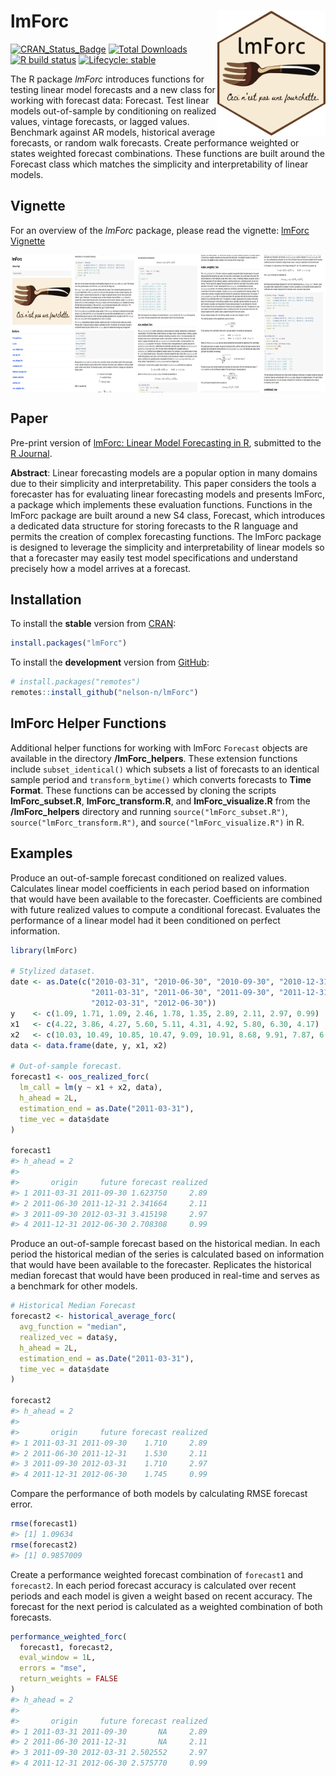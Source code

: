 
<!-- README.md is generated from README.Rmd. Please edit that file -->

# lmForc <a href='https://github.com/nelson-n/lmForc/blob/main/vignettes/logo/lmForc_hexSticker.png'><img src='/vignettes/logo/lmForc_hexSticker.png' align="right" height="200" /></a>

<!-- badges: start -->

[![CRAN_Status_Badge](http://www.r-pkg.org/badges/version/lmForc?color=brightgreen)](https://cran.r-project.org/package=lmForc)
[![Total
Downloads](http://cranlogs.r-pkg.org/badges/grand-total/lmForc?color=blue)](https://cran.r-project.org/package=lmForc)
[![R build
status](https://github.com/nelson-n/lmForc/workflows/R-CMD-check/badge.svg)](https://github.com/nelson-n/lmForc/actions)
[![Lifecycle:
stable](https://img.shields.io/badge/lifecycle-stable-success.svg)](https://lifecycle.r-lib.org/articles/stages.html)
<!-- badges: end -->

<!-- [![Monthly Downloads](http://cranlogs.r-pkg.org/badges/lmForc?color=blue)](https://cran.r-project.org/package=lmForc) -->

The R package *lmForc* introduces functions for testing linear model
forecasts and a new class for working with forecast data: Forecast. Test
linear models out-of-sample by conditioning on realized values, vintage
forecasts, or lagged values. Benchmark against AR models, historical
average forecasts, or random walk forecasts. Create performance weighted
or states weighted forecast combinations. These functions are built
around the Forecast class which matches the simplicity and
interpretability of linear models.

## Vignette

For an overview of the *lmForc* package, please read the vignette:
[lmForc
Vignette](https://cran.r-project.org/web/packages/lmForc/vignettes/lmForc.html)

<a href='https://cran.r-project.org/web/packages/lmForc/vignettes/lmForc.html'><img src='/vignettes/vignette_demo.png' align="center" height="220" /></a>

## Paper

Pre-print version of [lmForc: Linear Model Forecasting in
R](https://papers.ssrn.com/sol3/papers.cfm?abstract_id=4130453),
submitted to the [R Journal](https://journal.r-project.org/).

**Abstract**: Linear forecasting models are a popular option in many
domains due to their simplicity and interpretability. This paper
considers the tools a forecaster has for evaluating linear forecasting
models and presents lmForc, a package which implements these evaluation
functions. Functions in the lmForc package are built around a new S4
class, Forecast, which introduces a dedicated data structure for storing
forecasts to the R language and permits the creation of complex
forecasting functions. The lmForc package is designed to leverage the
simplicity and interpretability of linear models so that a forecaster
may easily test model specifications and understand precisely how a
model arrives at a forecast.

## Installation

To install the **stable** version from
[CRAN](https://cran.r-project.org/package=lmForc):

``` r
install.packages("lmForc")
```

To install the **development** version from
[GitHub](https://github.com/nelson-n/lmForc):

``` r
# install.packages("remotes")
remotes::install_github("nelson-n/lmForc")
```

## lmForc Helper Functions

Additional helper functions for working with lmForc `Forecast` objects
are available in the directory **/lmForc_helpers**. These extension
functions include `subset_identical()` which subsets a list of forecasts
to an identical sample period and `transform_bytime()` which converts
forecasts to **Time Format**. These functions can be accessed by cloning
the scripts **lmForc_subset.R**, **lmForc_transform.R**, and
**lmForc_visualize.R** from the **/lmForc_helpers** directory and
running `source("lmForc_subset.R")`, `source("lmForc_transform.R")`, and
`source("lmForc_visualize.R")` in R.

## Examples

Produce an out-of-sample forecast conditioned on realized values.
Calculates linear model coefficients in each period based on information
that would have been available to the forecaster. Coefficients are
combined with future realized values to compute a conditional forecast.
Evaluates the performance of a linear model had it been conditioned on
perfect information.

``` r
library(lmForc)

# Stylized dataset.
date <- as.Date(c("2010-03-31", "2010-06-30", "2010-09-30", "2010-12-31",
                  "2011-03-31", "2011-06-30", "2011-09-30", "2011-12-31", 
                  "2012-03-31", "2012-06-30"))
y    <- c(1.09, 1.71, 1.09, 2.46, 1.78, 1.35, 2.89, 2.11, 2.97, 0.99)
x1   <- c(4.22, 3.86, 4.27, 5.60, 5.11, 4.31, 4.92, 5.80, 6.30, 4.17)
x2   <- c(10.03, 10.49, 10.85, 10.47, 9.09, 10.91, 8.68, 9.91, 7.87, 6.63)
data <- data.frame(date, y, x1, x2)

# Out-of-sample forecast.
forecast1 <- oos_realized_forc(
  lm_call = lm(y ~ x1 + x2, data),
  h_ahead = 2L,
  estimation_end = as.Date("2011-03-31"),
  time_vec = data$date
)

forecast1
#> h_ahead = 2 
#> 
#>       origin     future forecast realized
#> 1 2011-03-31 2011-09-30 1.623750     2.89
#> 2 2011-06-30 2011-12-31 2.341664     2.11
#> 3 2011-09-30 2012-03-31 3.415198     2.97
#> 4 2011-12-31 2012-06-30 2.708308     0.99
```

Produce an out-of-sample forecast based on the historical median. In
each period the historical median of the series is calculated based on
information that would have been available to the forecaster. Replicates
the historical median forecast that would have been produced in
real-time and serves as a benchmark for other models.

``` r
# Historical Median Forecast
forecast2 <- historical_average_forc(
  avg_function = "median",
  realized_vec = data$y,
  h_ahead = 2L,
  estimation_end = as.Date("2011-03-31"),
  time_vec = data$date
)

forecast2
#> h_ahead = 2 
#> 
#>       origin     future forecast realized
#> 1 2011-03-31 2011-09-30    1.710     2.89
#> 2 2011-06-30 2011-12-31    1.530     2.11
#> 3 2011-09-30 2012-03-31    1.710     2.97
#> 4 2011-12-31 2012-06-30    1.745     0.99
```

Compare the performance of both models by calculating RMSE forecast
error.

``` r
rmse(forecast1)
#> [1] 1.09634
rmse(forecast2)
#> [1] 0.9857009
```

Create a performance weighted forecast combination of `forecast1` and
`forecast2`. In each period forecast accuracy is calculated over recent
periods and each model is given a weight based on recent accuracy. The
forecast for the next period is calculated as a weighted combination of
both forecasts.

``` r
performance_weighted_forc(
  forecast1, forecast2,
  eval_window = 1L,
  errors = "mse",
  return_weights = FALSE
)
#> h_ahead = 2 
#> 
#>       origin     future forecast realized
#> 1 2011-03-31 2011-09-30       NA     2.89
#> 2 2011-06-30 2011-12-31       NA     2.11
#> 3 2011-09-30 2012-03-31 2.502552     2.97
#> 4 2011-12-31 2012-06-30 2.575770     0.99
```
